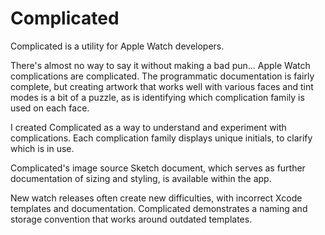 # Complicated
Complicated is a utility for Apple Watch developers.

There's almost no way to say it without making a bad pun... Apple Watch complications are complicated. The programmatic documentation is fairly complete, but creating artwork that works well with various faces and tint modes is a bit of a puzzle, as is identifying which complication family is used on each face.

I created Complicated as a way to understand and experiment with complications. Each complication family displays unique initials, to clarify which is in use.

Complicated's image source Sketch document, which serves as further documentation of sizing and styling, is available within the app.

New watch releases often create new difficulties, with incorrect Xcode templates and documentation. Complicated demonstrates a naming and storage convention that works around outdated templates.

